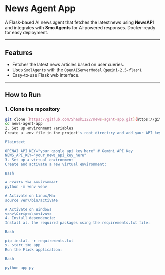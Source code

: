 # News Agent App

A Flask-based AI news agent that fetches the latest news using **NewsAPI** and integrates with **SmolAgents** for AI-powered responses. Docker-ready for easy deployment.

---

## Features

- Fetches the latest news articles based on user queries.
- Uses `SmolAgents` with the `OpenAIServerModel` (`gemini-2.5-flash`).
- Easy-to-use Flask web interface.

---

## How to Run

### 1. Clone the repository

```bash
git clone [https://github.com/Shash1122/news-agent-app.git](https://github.com/Shash1122/news-agent-app.git)
cd news-agent-app
2. Set up environment variables
Create a .env file in the project's root directory and add your API keys:

Plaintext

OPENAI_API_KEY="your_google_api_key_here" # Gemini API Key
NEWS_API_KEY="your_news_api_key_here"
3. Set up a virtual environment
Create and activate a new virtual environment:

Bash

# Create the environment
python -m venv venv

# Activate on Linux/Mac
source venv/bin/activate

# Activate on Windows
venv\Scripts\activate
4. Install dependencies
Install all the required packages using the requirements.txt file:

Bash

pip install -r requirements.txt
5. Start the app
Run the Flask application:

Bash

python app.py
